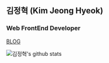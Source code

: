 ## 김정혁 (Kim Jeong Hyeok)

### Web FrontEnd Developer

[BLOG](https://zereight.tistory.com)


![김정혁's github stats](https://github-readme-stats.vercel.app/api?username=zereight&show_icons=true)
